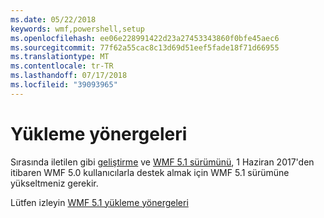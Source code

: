 ```yaml
---
ms.date: 05/22/2018
keywords: wmf,powershell,setup
ms.openlocfilehash: ee06e228991422d23a27453343860f0bfe45aec6
ms.sourcegitcommit: 77f62a55cac8c13d69d51eef5fade18f71d66955
ms.translationtype: MT
ms.contentlocale: tr-TR
ms.lasthandoff: 07/17/2018
ms.locfileid: "39093965"
---
```

# <a name="installation-instructions"></a>Yükleme yönergeleri

Sırasında iletilen gibi [geliştirme](https://blogs.msdn.microsoft.com/powershell/2016/04/06/windows-management-framework-5-0-updates-and-wmf-5-1/) ve [WMF 5.1 sürümünü](https://blogs.msdn.microsoft.com/powershell/2017/03/28/windows-management-framework-wmf-5-1-now-in-microsoft-update-catalog/), 1 Haziran 2017'den itibaren WMF 5.0 kullanıcılarla destek almak için WMF 5.1 sürümüne yükseltmeniz gerekir.

Lütfen izleyin [WMF 5.1 yükleme yönergeleri](..\5.1\install-configure.md) 